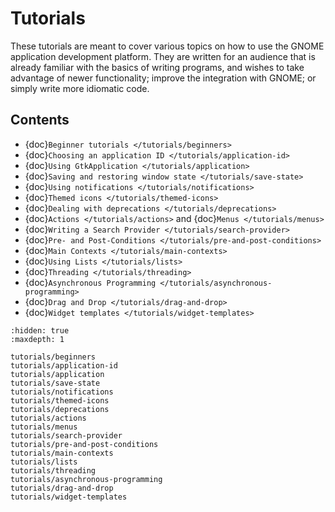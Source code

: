 # Tutorials

These tutorials are meant to cover various topics on how to use the GNOME
application development platform. They are written for an audience that is
already familiar with the basics of writing programs, and wishes to take
advantage of newer functionality; improve the integration with GNOME; or simply
write more idiomatic code.

## Contents

- {doc}`Beginner tutorials </tutorials/beginners>`
- {doc}`Choosing an application ID </tutorials/application-id>`
- {doc}`Using GtkApplication </tutorials/application>`
- {doc}`Saving and restoring window state </tutorials/save-state>`
- {doc}`Using notifications </tutorials/notifications>`
- {doc}`Themed icons </tutorials/themed-icons>`
- {doc}`Dealing with deprecations </tutorials/deprecations>`
- {doc}`Actions </tutorials/actions>` and {doc}`Menus </tutorials/menus>`
- {doc}`Writing a Search Provider </tutorials/search-provider>`
- {doc}`Pre- and Post-Conditions </tutorials/pre-and-post-conditions>`
- {doc}`Main Contexts </tutorials/main-contexts>`
- {doc}`Using Lists </tutorials/lists>`
- {doc}`Threading </tutorials/threading>`
- {doc}`Asynchronous Programming </tutorials/asynchronous-programming>`
- {doc}`Drag and Drop </tutorials/drag-and-drop>`
- {doc}`Widget templates </tutorials/widget-templates>`

```{toctree}
:hidden: true
:maxdepth: 1

tutorials/beginners
tutorials/application-id
tutorials/application
tutorials/save-state
tutorials/notifications
tutorials/themed-icons
tutorials/deprecations
tutorials/actions
tutorials/menus
tutorials/search-provider
tutorials/pre-and-post-conditions
tutorials/main-contexts
tutorials/lists
tutorials/threading
tutorials/asynchronous-programming
tutorials/drag-and-drop
tutorials/widget-templates
```
